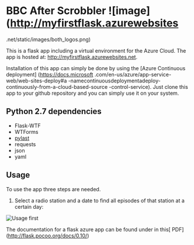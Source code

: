 # BBC After Scrobbler ![image](http://myfirstflask.azurewebsites
.net/static/images/both_logos.png)

This is a flask app including a virtual environment for the Azure Cloud. The
app is hosted at: http://myfirstflask.azurewebsites.net.

Installation of this app can simply be done by using the [Azure Continuous
deployment] (https://docs.microsoft
.com/en-us/azure/app-service-web/web-sites-deploy#a
-namecontinuousdeploymentadeploy-continuously-from-a-cloud-based-source
-control-service). Just clone this app to your github repository and you can
simply use it on your system.

## Python 2.7 dependencies

* Flask-WTF
* WTForms
* [pylast](https://github.com/pylast/pylast)
* requests
* json
* yaml

## Usage


To use the app three steps are needed.

1. Select a radio station and a date to find all episodes of that station at
a certain day:

![Usage first](http://myfirstflask.azurewebsites.net/static/images/screen1.JPG)


The documentation for a flask azure app can be found under in this[ PDF]
(http://flask.pocoo.org/docs/0.10/)


